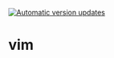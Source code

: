 [![Automatic version updates](https://github.com/ZOSOpenTools/vimport/actions/workflows/bump.yml/badge.svg)](https://github.com/ZOSOpenTools/vimport/actions/workflows/bump.yml)

# vim

